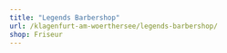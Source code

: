 ```yaml
---
title: "Legends Barbershop"
url: /klagenfurt-am-woerthersee/legends-barbershop/
shop: Friseur
---
```

